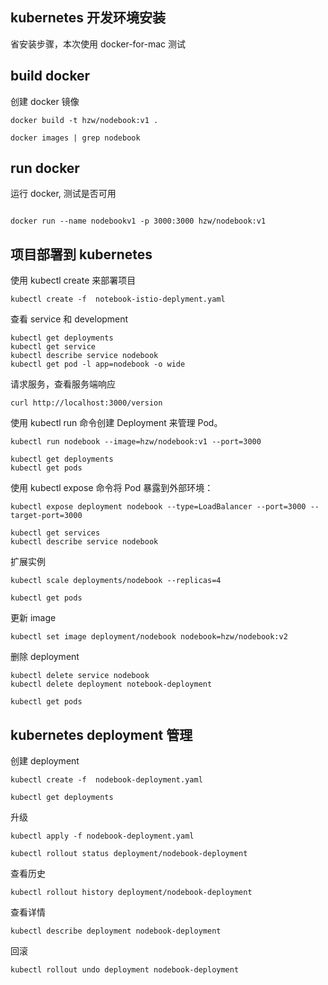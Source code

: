 ## kubernetes 开发环境安装

省安装步骤，本次使用 docker-for-mac 测试

## build docker

创建 docker 镜像

```
docker build -t hzw/nodebook:v1 .

docker images | grep nodebook

```

## run docker

运行 docker, 测试是否可用

```

docker run --name nodebookv1 -p 3000:3000 hzw/nodebook:v1

```

## 项目部署到 kubernetes

使用 kubectl create 来部署项目

```
kubectl create -f  notebook-istio-deplyment.yaml
```

查看 service 和 development

```
kubectl get deployments
kubectl get service
kubectl describe service nodebook
kubectl get pod -l app=nodebook -o wide
```

请求服务，查看服务端响应

```
curl http://localhost:3000/version
```

使用 kubectl run 命令创建 Deployment 来管理 Pod。

```
kubectl run nodebook --image=hzw/nodebook:v1 --port=3000

kubectl get deployments
kubectl get pods

```

使用 kubectl expose 命令将 Pod 暴露到外部环境：

```
kubectl expose deployment nodebook --type=LoadBalancer --port=3000 --target-port=3000

kubectl get services
kubectl describe service nodebook
```

扩展实例

```
kubectl scale deployments/nodebook --replicas=4

kubectl get pods
```

更新 image

```
kubectl set image deployment/nodebook nodebook=hzw/nodebook:v2
```

删除 deployment

```
kubectl delete service nodebook
kubectl delete deployment notebook-deployment

kubectl get pods

```

## kubernetes deployment 管理

创建 deployment

```
kubectl create -f  nodebook-deployment.yaml

kubectl get deployments
```

升级

```
kubectl apply -f nodebook-deployment.yaml

kubectl rollout status deployment/nodebook-deployment
```

查看历史

```
kubectl rollout history deployment/nodebook-deployment
```

查看详情

```
kubectl describe deployment nodebook-deployment
```

回滚

```
kubectl rollout undo deployment nodebook-deployment
```
